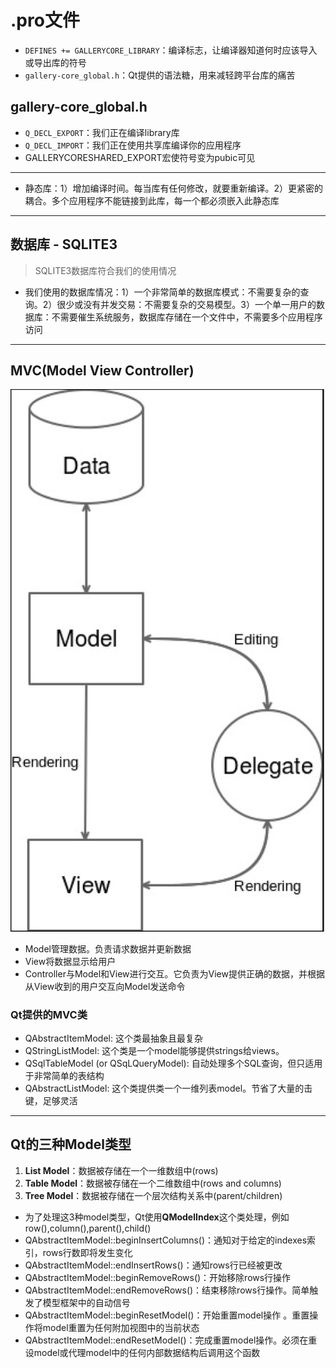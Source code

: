 # .pro文件
- `DEFINES += GALLERYCORE_LIBRARY`：编译标志，让编译器知道何时应该导入或导出库的符号
- `gallery-core_global.h`：Qt提供的语法糖，用来减轻跨平台库的痛苦
## gallery-core_global.h
- `Q_DECL_EXPORT`：我们正在编译library库
- `Q_DECL_IMPORT`：我们正在使用共享库编译你的应用程序
- GALLERYCORESHARED_EXPORT宏使符号变为pubic可见
---
- 静态库：1）增加编译时间。每当库有任何修改，就要重新编译。2）更紧密的耦合。多个应用程序不能链接到此库，每一个都必须嵌入此静态库
---
## 数据库 - SQLITE3
> SQLITE3数据库符合我们的使用情况
- 我们使用的数据库情况：1）一个非常简单的数据库模式：不需要复杂的查询。2）很少或没有并发交易：不需要复杂的交易模型。3）一个单一用户的数据库：不需要催生系统服务，数据库存储在一个文件中，不需要多个应用程序访问
---
## MVC(Model View Controller)
![](bin/1.png)
- Model管理数据。负责请求数据并更新数据
- View将数据显示给用户
- Controller与Model和View进行交互。它负责为View提供正确的数据，并根据从View收到的用户交互向Model发送命令
### Qt提供的MVC类
- QAbstractItemModel: 这个类最抽象且最复杂
- QStringListModel: 这个类是一个model能够提供strings给views。
- QSqlTableModel (or QSqLQueryModel): 自动处理多个SQL查询，但只适用于非常简单的表结构
- QAbstractListModel: 这个类提供类一个一维列表model。节省了大量的击键，足够灵活
---
## Qt的三种Model类型
1. **List Model**：数据被存储在一个一维数组中(rows)
2. **Table Model**：数据被存储在一个二维数组中(rows and columns)
3. **Tree Model**：数据被存储在一个层次结构关系中(parent/children)
- 为了处理这3种model类型，Qt使用**QModelIndex**这个类处理，例如row(),column(),parent(),child()
- QAbstractItemModel::beginInsertColumns()：通知对于给定的indexes索引，rows行数即将发生变化
- QAbstractItemModel::endInsertRows()：通知rows行已经被更改
- QAbstractItemModel::beginRemoveRows()：开始移除rows行操作
- QAbstractItemModel::endRemoveRows()：结束移除rows行操作。简单触发了模型框架中的自动信号
- QAbstractItemModel::beginResetModel()：开始重置model操作 。重置操作将model重置为任何附加视图中的当前状态
- QAbstractItemModel::endResetModel()：完成重置model操作。必须在重设model或代理model中的任何内部数据结构后调用这个函数
